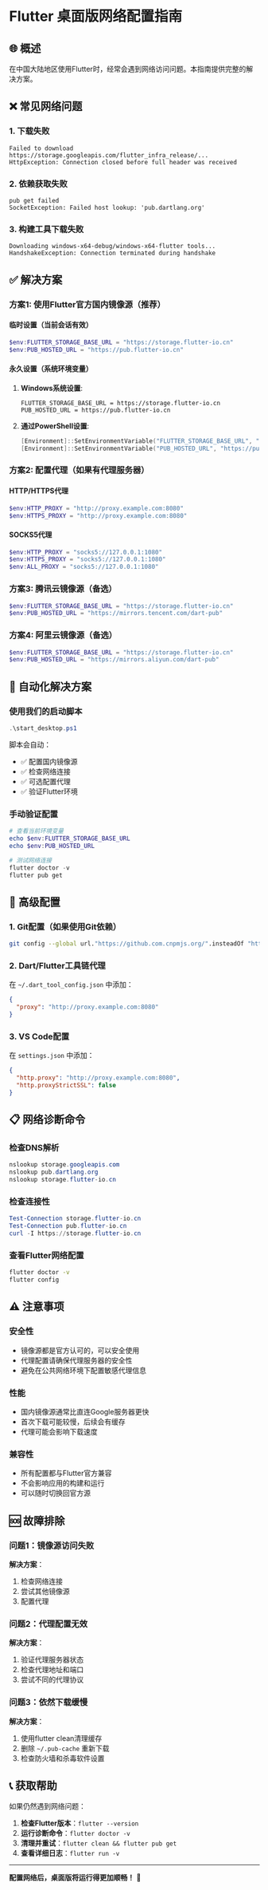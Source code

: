 # Flutter 桌面版网络配置指南

## 🌐 概述
在中国大陆地区使用Flutter时，经常会遇到网络访问问题。本指南提供完整的解决方案。

## ❌ 常见网络问题

### 1. 下载失败
```
Failed to download https://storage.googleapis.com/flutter_infra_release/...
HttpException: Connection closed before full header was received
```

### 2. 依赖获取失败
```
pub get failed
SocketException: Failed host lookup: 'pub.dartlang.org'
```

### 3. 构建工具下载失败
```
Downloading windows-x64-debug/windows-x64-flutter tools...
HandshakeException: Connection terminated during handshake
```

## ✅ 解决方案

### 方案1: 使用Flutter官方国内镜像源（推荐）

#### 临时设置（当前会话有效）
```powershell
$env:FLUTTER_STORAGE_BASE_URL = "https://storage.flutter-io.cn"
$env:PUB_HOSTED_URL = "https://pub.flutter-io.cn"
```

#### 永久设置（系统环境变量）
1. **Windows系统设置**:
   ```
   FLUTTER_STORAGE_BASE_URL = https://storage.flutter-io.cn
   PUB_HOSTED_URL = https://pub.flutter-io.cn
   ```

2. **通过PowerShell设置**:
   ```powershell
   [Environment]::SetEnvironmentVariable("FLUTTER_STORAGE_BASE_URL", "https://storage.flutter-io.cn", "User")
   [Environment]::SetEnvironmentVariable("PUB_HOSTED_URL", "https://pub.flutter-io.cn", "User")
   ```

### 方案2: 配置代理（如果有代理服务器）

#### HTTP/HTTPS代理
```powershell
$env:HTTP_PROXY = "http://proxy.example.com:8080"
$env:HTTPS_PROXY = "http://proxy.example.com:8080"
```

#### SOCKS5代理
```powershell
$env:HTTP_PROXY = "socks5://127.0.0.1:1080"
$env:HTTPS_PROXY = "socks5://127.0.0.1:1080"
$env:ALL_PROXY = "socks5://127.0.0.1:1080"
```

### 方案3: 腾讯云镜像源（备选）
```powershell
$env:FLUTTER_STORAGE_BASE_URL = "https://storage.flutter-io.cn"
$env:PUB_HOSTED_URL = "https://mirrors.tencent.com/dart-pub"
```

### 方案4: 阿里云镜像源（备选）
```powershell
$env:FLUTTER_STORAGE_BASE_URL = "https://storage.flutter-io.cn"
$env:PUB_HOSTED_URL = "https://mirrors.aliyun.com/dart-pub"
```

## 🚀 自动化解决方案

### 使用我们的启动脚本
```powershell
.\start_desktop.ps1
```
脚本会自动：
- ✅ 配置国内镜像源
- ✅ 检查网络连接
- ✅ 可选配置代理
- ✅ 验证Flutter环境

### 手动验证配置
```powershell
# 查看当前环境变量
echo $env:FLUTTER_STORAGE_BASE_URL
echo $env:PUB_HOSTED_URL

# 测试网络连接
flutter doctor -v
flutter pub get
```

## 🔧 高级配置

### 1. Git配置（如果使用Git依赖）
```bash
git config --global url."https://github.com.cnpmjs.org/".insteadOf "https://github.com/"
```

### 2. Dart/Flutter工具链代理
在 `~/.dart_tool_config.json` 中添加：
```json
{
  "proxy": "http://proxy.example.com:8080"
}
```

### 3. VS Code配置
在 `settings.json` 中添加：
```json
{
  "http.proxy": "http://proxy.example.com:8080",
  "http.proxyStrictSSL": false
}
```

## 📋 网络诊断命令

### 检查DNS解析
```powershell
nslookup storage.googleapis.com
nslookup pub.dartlang.org
nslookup storage.flutter-io.cn
```

### 检查连接性
```powershell
Test-Connection storage.flutter-io.cn
Test-Connection pub.flutter-io.cn
curl -I https://storage.flutter-io.cn
```

### 查看Flutter网络配置
```bash
flutter doctor -v
flutter config
```

## ⚠️ 注意事项

### 安全性
- 镜像源都是官方认可的，可以安全使用
- 代理配置请确保代理服务器的安全性
- 避免在公共网络环境下配置敏感代理信息

### 性能
- 国内镜像源通常比直连Google服务器更快
- 首次下载可能较慢，后续会有缓存
- 代理可能会影响下载速度

### 兼容性
- 所有配置都与Flutter官方兼容
- 不会影响应用的构建和运行
- 可以随时切换回官方源

## 🆘 故障排除

### 问题1：镜像源访问失败
**解决方案**：
1. 检查网络连接
2. 尝试其他镜像源
3. 配置代理

### 问题2：代理配置无效
**解决方案**：
1. 验证代理服务器状态
2. 检查代理地址和端口
3. 尝试不同的代理协议

### 问题3：依然下载缓慢
**解决方案**：
1. 使用flutter clean清理缓存
2. 删除 `~/.pub-cache` 重新下载
3. 检查防火墙和杀毒软件设置

## 📞 获取帮助

如果仍然遇到网络问题：

1. **检查Flutter版本**：`flutter --version`
2. **运行诊断命令**：`flutter doctor -v`
3. **清理并重试**：`flutter clean && flutter pub get`
4. **查看详细日志**：`flutter run -v`

---

**配置网络后，桌面版将运行得更加顺畅！** 🚀 